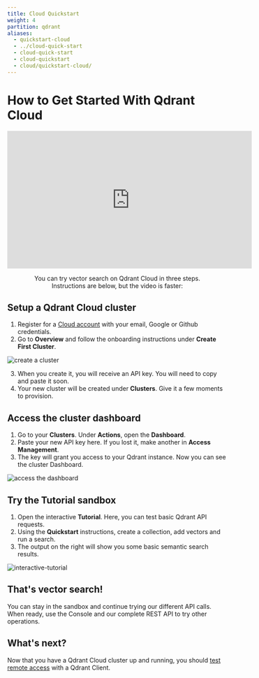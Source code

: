 ```yaml
---
title: Cloud Quickstart
weight: 4
partition: qdrant
aliases:
  - quickstart-cloud
  - ../cloud-quick-start
  - cloud-quick-start
  - cloud-quickstart
  - cloud/quickstart-cloud/
---
```

# How to Get Started With Qdrant Cloud

<p align="center"><iframe width="560" height="315" src="https://www.youtube.com/embed/g6uJhjAoNMg?si=EZ3OtmEdKKHIOgFy" title="YouTube video player" frameborder="0" allow="accelerometer; autoplay; clipboard-write; encrypted-media; gyroscope; picture-in-picture; web-share" referrerpolicy="strict-origin-when-cross-origin" allowfullscreen></iframe></p>
<p style="text-align: center;">You can try vector search on Qdrant Cloud in three steps. 
</br> Instructions are below, but the video is faster:</p>

## Setup a Qdrant Cloud cluster

1. Register for a [Cloud account](https://cloud.qdrant.io/) with your email, Google or Github credentials.
2. Go to **Overview** and follow the onboarding instructions under **Create First Cluster**. 

![create a cluster](/docs/gettingstarted/gui-quickstart/create-cluster.png)

3. When you create it, you will receive an API key. You will need to copy and paste it soon.
4. Your new cluster will be created under **Clusters**. Give it a few moments to provision.

## Access the cluster dashboard

1. Go to your **Clusters**. Under **Actions**, open the **Dashboard**.
2. Paste your new API key here. If you lost it, make another in **Access Management**.
3. The key will grant you access to your Qdrant instance. Now you can see the cluster Dashboard.

![access the dashboard](/docs/gettingstarted/gui-quickstart/access-dashboard.png)

## Try the Tutorial sandbox

1. Open the interactive **Tutorial**. Here, you can test basic Qdrant API requests.
2. Using the **Quickstart** instructions, create a collection, add vectors and run a search.
3. The output on the right will show you some basic semantic search results.

![interactive-tutorial](/docs/gettingstarted/gui-quickstart/interactive-tutorial.png)

## That's vector search!
You can stay in the sandbox and continue trying our different API calls.</br>
When ready, use the Console and our complete REST API to try other operations.

## What's next?

Now that you have a Qdrant Cloud cluster up and running, you should [test remote access](/documentation/cloud/authentication/#test-cluster-access) with a Qdrant Client.

